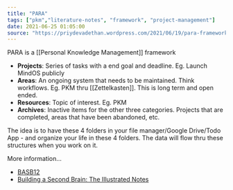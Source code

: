 ```yaml
---
title: "PARA"
tags: ["pkm","literature-notes", "framework", "project-management"]
date: 2021-06-25 01:05:00
source: "https://priydevadethan.wordpress.com/2021/06/19/para-framework-for-personal-knowledge-management/"
---
```


PARA is a [[Personal Knowledge Management]] framework

- **Projects**: Series of tasks with a end goal and deadline. Eg. Launch MindOS publicly
- **Areas**: An ongoing system that needs to be maintained. Think workflows. Eg. PKM thru [[Zettelkasten]]. This is long term and open ended.
- **Resources**: Topic of interest. Eg. PKM
- **Archives**: Inactive items for the other three categories. Projects that are completed, areas that have been abandoned, etc.

The idea is to have these 4 folders in your file manager/Google Drive/Todo App - and organize your life in these 4 folders. The data will flow thru these structures when you work on it.

More information...

- [BASB12](https://miro.com/app/board/o9J_lEwGSa8=/)
- [Building a Second Brain: The Illustrated Notes](https://maggieappleton.com/basb)